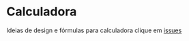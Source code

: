 # Calculadora

Ideias de design e fórmulas para calculadora
clique em [issues](https://github.com/ricardodarocha/calc_design/issues)
